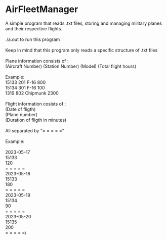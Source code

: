 # AirFleetManager
A simple program that reads .txt files, storing and managing military planes and their respective flights.\
\
./a.out to run this program\
\
Keep in mind that this program only reads a specific structure of .txt files\
\
Plane information consists of :\
  (Aircraft Number) (Station Number) (Model) (Total flight hours)\
\
Example:\
15133 201 F-16 800\
15134 301 F-16 100\
1319 802 Chipmunk 2300\
\
Flight information cosists of :\
  (Date of fligth)\
  (Plane number)\
  (Duration of fligth in minutes)\
\
All separated by "= = = = ="\
\
Example:\
\
2023-05-17\
15133\
120\
= = = = =\
2023-05-18\
15133\
180\
= = = = =\
2023-05-19\
15134\
90\
= = = = =\
2023-05-20\
15135\
200\
= = = = =\




